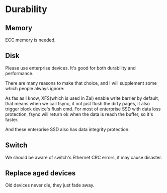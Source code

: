 Durability
===

## Memory

ECC memory is needed.

## Disk

Please use enterprise devices. It's good for both durability and performance.

There are many reasons to make that choice, and I will supplement some which people always ignore:

As fas as I know, XFS(which is used in Zai) enable write barrier by default, that means when we call fsync, it not just flush the dirty pages, it also trigger block device's flush cmd.
For most of enterprise SSD with data loss protection, fsync will return ok when the data is reach the buffer, so it's faster.

And these enterprise SSD also has data integrity protection.

## Switch

We should be aware of switch's Ethernet CRC errors, it may cause disaster.

## Replace aged devices

Old devices never die, they just fade away.